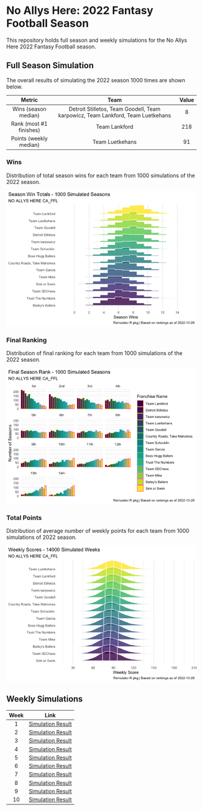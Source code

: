
<!-- README.md is generated from README.Rmd. Please edit that file -->

# No Allys Here: 2022 Fantasy Football Season

<!-- badges: start -->
<!-- badges: end -->

This repository holds full season and weekly simulations for the No
Allys Here 2022 Fantasy Football season.

## Full Season Simulation

The overall results of simulating the 2022 season 1000 times are shown
below.

|          Metric          |                                      Team                                       | Value |
|:------------------------:|:-------------------------------------------------------------------------------:|:-----:|
|   Wins (season median)   | Detroit Stilletos, Team Goodell, Team karpowicz, Team Lankford, Team Luetkehans |   8   |
| Rank (most \#1 finishes) |                                  Team Lankford                                  |  218  |
|  Points (weekly median)  |                                 Team Luetkehans                                 |  91   |

### Wins

Distribution of total season wins for each team from 1000 simulations of
the 2022 season.

![](README_files/figure-gfm/unnamed-chunk-4-1.png)<!-- -->

### Final Ranking

Distribution of final ranking for each team from 1000 simulations of the
2022 season.

![](README_files/figure-gfm/unnamed-chunk-5-1.png)<!-- -->

### Total Points

Distribution of average number of weekly points for each team from 1000
simulations of 2022 season.

![](README_files/figure-gfm/unnamed-chunk-6-1.png)<!-- -->

## Weekly Simulations

| Week |               Link               |
|:----:|:--------------------------------:|
|  1   | [Simulation Result](/Week%201/)  |
|  2   | [Simulation Result](/Week%202/)  |
|  3   | [Simulation Result](/Week%203/)  |
|  4   | [Simulation Result](/Week%204/)  |
|  5   | [Simulation Result](/Week%205/)  |
|  6   | [Simulation Result](/Week%206/)  |
|  7   | [Simulation Result](/Week%207/)  |
|  8   | [Simulation Result](/Week%208/)  |
|  9   | [Simulation Result](/Week%209/)  |
|  10  | [Simulation Result](/Week%2010/) |

